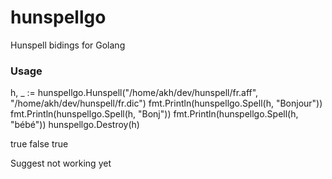 hunspellgo
==========

Hunspell bidings for Golang

### Usage
  h, _ := hunspellgo.Hunspell("/home/akh/dev/hunspell/fr.aff", "/home/akh/dev/hunspell/fr.dic")
  fmt.Println(hunspellgo.Spell(h, "Bonjour"))
  fmt.Println(hunspellgo.Spell(h, "Bonj"))
  fmt.Println(hunspellgo.Spell(h, "bébé"))
  hunspellgo.Destroy(h)

  true
  false
  true

Suggest not working yet
